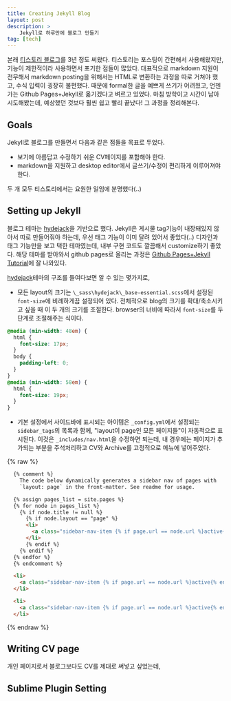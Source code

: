 ```yaml
---
title: Creating Jekyll Blog
layout: post
description: >
    Jekyll로 하루만에 블로그 만들기
tag: [tech]
---
```


본래 [티스토리 블로그](http://1dayleft.tistory.com/)를 3년 정도 써왔다. 티스토리는 포스팅이 간편해서 사용해왔지만, 기능이 제한적이라 사용하면서 포기한 점들이 많았다. 대표적으로 markdown 지원이 전무해서 markdown posting을 위해서는 HTML로 변환하는 과정을 따로 거쳐야 했고, 수식 입력이 굉장히 불편했다. 때문에 formal한 글을 예쁘게 쓰기가 어려웠고, 언젠가는 Github Pages+Jekyll로 옮기겠다고 벼르고 있었다. 마침 방학이고 시간이 남아 시도해봤는데, 예상했던 것보다 훨씬 쉽고 빨리 끝났다! 그 과정을 정리해본다.

<!--more-->

## Goals

Jekyll로 블로그를 만들면서 다음과 같은 점들을 목표로 두었다.

* 보기에 아름답고 수정하기 쉬운 CV페이지를 포함해야 한다.
* markdown을 지원하고 desktop editor에서 글쓰기/수정이 편리하게 이루어져야 한다.

두 개 모두 티스토리에서는 요원한 일임에 분명했다(..)

## Setting up Jekyll

블로그 테마는 [hydejack](https://github.com/qwtel/hydejack)을 기반으로 했다. Jekyll은 게시물 tag기능이 내장돼있지 않아서 따로 만들어줘야 하는데, 우선 태그 기능이 이미 달려 있어서 좋았다(..) 디자인과 태그 기능만을 보고 택한 테마였는데, 내부 구현 코드도 깔끔해서 customize하기 좋았다. 해당 테마를 받아와서 github pages로 올리는 과정은 [Github Pages+Jekyll Tutorial](https://help.github.com/articles/using-jekyll-as-a-static-site-generator-with-github-pages/)에 잘 나와있다.

[hydejack](https://github.com/qwtel/hydejack)테마의 구조를 들여다보면 알 수 있는 몇가지로,

* 모든 layout의 크기는 `\_sass\hydejack\_base-essential.scss`에서 설정된 `font-size`에 비례하게끔 설정되어 있다. 전체적으로 blog의 크기를 확대/축소시키고 싶을 때 이 두 개의 크기를 조절한다. browser의 너비에 따라서 `font-size`를 두 단계로 조절해주는 식이다.

~~~ css
@media (min-width: 48em) {
  html {
    font-size: 17px;
  }
  body {
    padding-left: 0;
  }
}
@media (min-width: 58em) {
  html {
    font-size: 19px;
  }
}
~~~

* 기본 설정에서 사이드바에 표시되는 아이템은 `_config.yml`에서 설정되는 `sidebar_tags`의 목록과 함께, "layout이 page인 모든 페이지들"이 자동적으로 표시된다. 이것은 `_includes/nav.html`을 수정하면 되는데, 내 경우에는 페이지가 추가되는 부분을 주석처리하고 CV와 Archive를 고정적으로 메뉴에 넣어주었다.

{% raw %}
~~~ html
  {% comment %}
    The code below dynamically generates a sidebar nav of pages with
    `layout: page` in the front-matter. See readme for usage.

  {% assign pages_list = site.pages %}
  {% for node in pages_list %}
    {% if node.title != null %}
      {% if node.layout == "page" %}
      <li>
        <a class="sidebar-nav-item {% if page.url == node.url %}active{% endif %}" href="{{ node.url | prepend:site.baseurl }}">{{ node.title }}</a>
      </li>
      {% endif %}
    {% endif %}
  {% endfor %}
  {% endcomment %}

  <li>
    <a class="sidebar-nav-item {% if page.url == node.url %}active{% endif %}" href="/archive">Archive</a>
  </li>

  <li>
    <a class="sidebar-nav-item {% if page.url == node.url %}active{% endif %}" href="/cv">Curriculum Vitae</a>
  </li>
~~~
{% endraw %}

## Writing CV page

개인 페이지로서 블로그보다도 CV를 제대로 써넣고 싶었는데,    

## Sublime Plugin Setting

